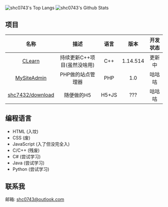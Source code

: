 ![shc0743's Top Langs](https://github-readme-stats.vercel.app/api/top-langs/?username=shc0743&line_height=35)
![shc0743's Github Stats](https://github-readme-stats.vercel.app/api?username=shc0743&show_icons=true&count_private=true&line_height=33.5)

<!---->
## 项目

|名称|描述|语言|版本|开发状态|
|:-:|:-:|:-:|:-:|:-:|
|[CLearn](https://github.com/shc0743/CLearn)|持续更新C++项目(虽然没啥用)|C++|1.14.514|更新中|
|[MySiteAdmin](https://github.com/shc0743/mysiteadmin)|PHP做的站点管理器|PHP|1.0|咕咕咕|
|[shc7432/download](https://shc7432.github.io/download/apps/smallapp)|随便做的H5|H5+JS|???|咕咕咕|

## 编程语言

- HTML (入坟)
- CSS (废)
- JavaScript (入了但没完全入)
- C/C++ (残废)
- C# (尝试学习)
- Java (尝试学习)
- Python (尝试学习)

## 联系我

<!--哔哩哔哩: [哔哩哔哩](https://space.bilibili.com/524012243)-->

邮箱: shc0743@outlook.com
<!---->

<!--## ruaaaa~杀~~戮~~光~~环~~-->

<!--
- 👋 Hi, I’m @shc0743
- 👀 I’m interested in ...
- 🌱 I’m currently learning ... cpp,python,java
- 💞️ I’m looking to collaborate on ...
- 📫 How to reach me ... shc0743@outlook.com

< !---
shc0743/shc0743 is a ✨ special ✨ repository because its `README.md` (this file) appears on your GitHub profile.
You can click the Preview link to take a look at your changes.
--- >
-->
